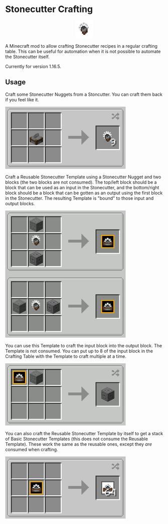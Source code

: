 # Stonecutter Crafting
<div style="margin: auto; width: 4em">

![test](GitHub%20Images/Logo.gif)

</div>


A Minecraft mod to allow crafting Stonecutter recipes in a regular crafting table.
This can be useful for automation when it is not possible to automate the Stonecutter itself.

Currently for version 1.16.5.

## Usage

Craft some Stonecutter Nuggets from a Stoncutter. You can craft them back if you feel like it.

![test](GitHub%20Images/Stonecutter%20Nugget.gif)

Craft a Reusable Stonecutter Template using a Stonecutter Nugget and two blocks (the two blocks are not consumed).
The top/left block should be a block that can be used as an input in the Stonecutter, and the bottom/right block should be a block that can be gotten as an output using the first block in the Stonecutter.
The resulting Template is "bound" to those input and output blocks.

![test](GitHub%20Images/Template%20Crafting.gif)

You can use this Template to craft the input block into the output block. The Template is not consumed. 
You can put up to 8 of the input block in the Crafting Table with the Template to craft multiple at a time. 

![test](GitHub%20Images/Template%20Cutting.gif)

You can also craft the Reusable Stonecutter Template by itself to get a stack of Basic Stonecutter Templates (this does not consume the Reusable Template).
These work the same as the reusable ones, except they *are*  consumed when crafting.

![test](GitHub%20Images/Template%20Duplicating.png)
